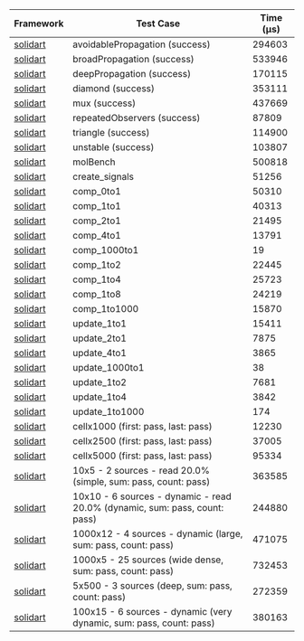 | Framework | Test Case | Time (μs) |
| --- | --- | --- |
| [solidart](https://github.com/nank1ro/solidart) | avoidablePropagation (success) | 294603 |
| [solidart](https://github.com/nank1ro/solidart) | broadPropagation (success) | 533946 |
| [solidart](https://github.com/nank1ro/solidart) | deepPropagation (success) | 170115 |
| [solidart](https://github.com/nank1ro/solidart) | diamond (success) | 353111 |
| [solidart](https://github.com/nank1ro/solidart) | mux (success) | 437669 |
| [solidart](https://github.com/nank1ro/solidart) | repeatedObservers (success) | 87809 |
| [solidart](https://github.com/nank1ro/solidart) | triangle (success) | 114900 |
| [solidart](https://github.com/nank1ro/solidart) | unstable (success) | 103807 |
| [solidart](https://github.com/nank1ro/solidart) | molBench | 500818 |
| [solidart](https://github.com/nank1ro/solidart) | create_signals | 51256 |
| [solidart](https://github.com/nank1ro/solidart) | comp_0to1 | 50310 |
| [solidart](https://github.com/nank1ro/solidart) | comp_1to1 | 40313 |
| [solidart](https://github.com/nank1ro/solidart) | comp_2to1 | 21495 |
| [solidart](https://github.com/nank1ro/solidart) | comp_4to1 | 13791 |
| [solidart](https://github.com/nank1ro/solidart) | comp_1000to1 | 19 |
| [solidart](https://github.com/nank1ro/solidart) | comp_1to2 | 22445 |
| [solidart](https://github.com/nank1ro/solidart) | comp_1to4 | 25723 |
| [solidart](https://github.com/nank1ro/solidart) | comp_1to8 | 24219 |
| [solidart](https://github.com/nank1ro/solidart) | comp_1to1000 | 15870 |
| [solidart](https://github.com/nank1ro/solidart) | update_1to1 | 15411 |
| [solidart](https://github.com/nank1ro/solidart) | update_2to1 | 7875 |
| [solidart](https://github.com/nank1ro/solidart) | update_4to1 | 3865 |
| [solidart](https://github.com/nank1ro/solidart) | update_1000to1 | 38 |
| [solidart](https://github.com/nank1ro/solidart) | update_1to2 | 7681 |
| [solidart](https://github.com/nank1ro/solidart) | update_1to4 | 3842 |
| [solidart](https://github.com/nank1ro/solidart) | update_1to1000 | 174 |
| [solidart](https://github.com/nank1ro/solidart) | cellx1000 (first: pass, last: pass) | 12230 |
| [solidart](https://github.com/nank1ro/solidart) | cellx2500 (first: pass, last: pass) | 37005 |
| [solidart](https://github.com/nank1ro/solidart) | cellx5000 (first: pass, last: pass) | 95334 |
| [solidart](https://github.com/nank1ro/solidart) | 10x5 - 2 sources - read 20.0% (simple, sum: pass, count: pass) | 363585 |
| [solidart](https://github.com/nank1ro/solidart) | 10x10 - 6 sources - dynamic - read 20.0% (dynamic, sum: pass, count: pass) | 244880 |
| [solidart](https://github.com/nank1ro/solidart) | 1000x12 - 4 sources - dynamic (large, sum: pass, count: pass) | 471075 |
| [solidart](https://github.com/nank1ro/solidart) | 1000x5 - 25 sources (wide dense, sum: pass, count: pass) | 732453 |
| [solidart](https://github.com/nank1ro/solidart) | 5x500 - 3 sources (deep, sum: pass, count: pass) | 272359 |
| [solidart](https://github.com/nank1ro/solidart) | 100x15 - 6 sources - dynamic (very dynamic, sum: pass, count: pass) | 380163 |

